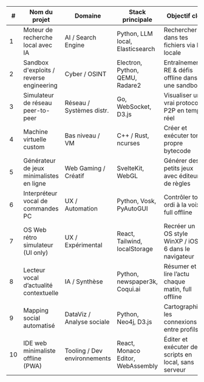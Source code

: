 
| #  | Nom du projet                                      | Domaine               | Stack principale                     | Objectif clé                                             |
|----|----------------------------------------------------|-----------------------|---------------------------------------|----------------------------------------------------------|
| 1  | Moteur de recherche local avec IA                 | AI / Search Engine    | Python, LLM local, Elasticsearch     | Rechercher dans tes fichiers via IA locale               |
| 2  | Sandbox d'exploits / reverse engineering          | Cyber / OSINT         | Electron, Python, QEMU, Radare2      | Entraînement RE & défis offline dans une sandbox         |
| 3  | Simulateur de réseau peer-to-peer                 | Réseau / Systèmes distr. | Go, WebSocket, D3.js              | Visualiser un vrai protocole P2P en temps réel           |
| 4  | Machine virtuelle custom                          | Bas niveau / VM       | C++ / Rust, ncurses                  | Créer et exécuter ton propre bytecode                    |
| 5  | Générateur de jeux minimalistes en ligne          | Web Gaming / Créatif  | SvelteKit, WebGL                     | Générer des petits jeux avec éditeur de règles           |
| 6  | Interpréteur vocal de commandes PC                | UX / Automation       | Python, Vosk, PyAutoGUI              | Contrôler ton ordi à la voix, full offline               |
| 7  | OS Web rétro simulateur (UI only)                 | UX / Expérimental     | React, Tailwind, localStorage         | Recréer un OS style WinXP / iOS 6 dans le navigateur     |
| 8  | Lecteur vocal d’actualité contextuelle            | IA / Synthèse         | Python, newspaper3k, Coqui.ai         | Résumer et lire l’actu chaque matin, full offline        |
| 9  | Mapping social automatisé                         | DataViz / Analyse sociale | Python, Neo4j, D3.js              | Cartographier les connexions entre profils               |
| 10 | IDE web minimaliste offline (PWA)                 | Tooling / Dev environnements | React, Monaco Editor, WebAssembly | Éditer et exécuter des scripts en local, sans serveur   |
